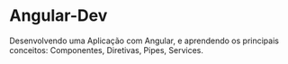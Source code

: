 # Angular-Dev
Desenvolvendo uma Aplicação com Angular, e aprendendo os principais conceitos: Componentes, Diretivas, Pipes, Services.
